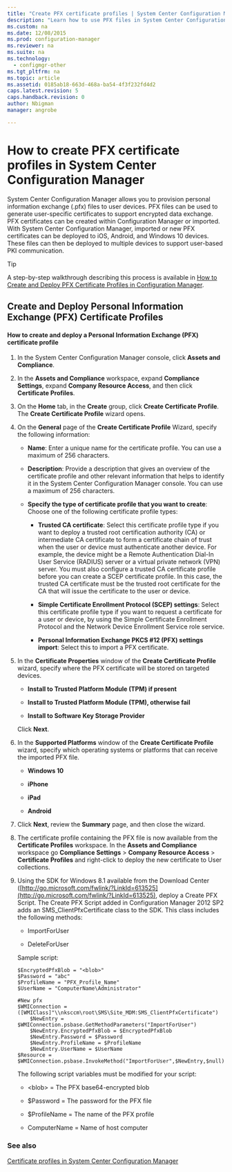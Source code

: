 ```yaml
---
title: "Create PFX certificate profiles | System Center Configuration Manager"
description: "Learn how to use PFX files in System Center Configuration Manager to generate user-specific certificates that support encrypted data exchange."
ms.custom: na
ms.date: 12/08/2015
ms.prod: configuration-manager
ms.reviewer: na
ms.suite: na
ms.technology:
  - configmgr-other
ms.tgt_pltfrm: na
ms.topic: article
ms.assetid: 0185ab18-663d-468a-ba54-4f3f232fd4d2
caps.latest.revision: 5
caps.handback.revision: 0
author: Nbigmanmanager: angrobe

---
```

# How to create PFX certificate profiles in System Center Configuration Manager

System Center Configuration Manager allows you to provision personal information exchange (.pfx) files to user devices. PFX files can be used to generate user-specific certificates to support encrypted data exchange. PFX certificates can be created within Configuration Manager or imported. With System Center Configuration Manager, imported or new PFX certificates can be deployed to iOS, Android, and Windows 10 devices. These files can then be deployed to multiple devices to support user-based PKI communication.  

> [!TIP]  
>  A step-by-step walkthrough describing this process is available in [How to Create and Deploy PFX Certificate Profiles in Configuration Manager](http://blogs.technet.com/b/karanrustagi/archive/2015/09/01/how-to-create-and-deploy-pfx-certificate-profiles-in-configuration-manager.aspx).  

## Create and Deploy Personal Information Exchange (PFX) Certificate Profiles  

#### How to create and deploy a Personal Information Exchange (PFX) certificate profile  

1.  In the System Center Configuration Manager console, click **Assets and Compliance**.  

2.  In the **Assets and Compliance** workspace, expand **Compliance Settings**, expand **Company Resource Access**, and then click **Certificate Profiles**.  

3.  On the **Home** tab, in the **Create** group, click **Create Certificate Profile**. The **Create Certificate Profile** wizard opens.  

4.  On the **General** page of the **Create Certificate Profile** Wizard, specify the following information:  

    -   **Name**: Enter a unique name for the certificate profile. You can use a maximum of 256 characters.  

    -   **Description**: Provide a description that gives an overview of the certificate profile and other relevant information that helps to identify it in the System Center Configuration Manager console. You can use a maximum of 256 characters.  

    -   **Specify the type of certificate profile that you want to create**: Choose one of the following certificate profile types:  

        -   **Trusted CA certificate**: Select this certificate profile type if you want to deploy a trusted root certification authority (CA) or intermediate CA certificate to form a certificate chain of trust when the user or device must authenticate another device. For example, the device might be a Remote Authentication Dial-In User Service (RADIUS) server or a virtual private network (VPN) server. You must also configure a trusted CA certificate profile before you can create a SCEP certificate profile. In this case, the trusted CA certificate must be the trusted root certificate for the CA that will issue the certificate to the user or device.  

        -   **Simple Certificate Enrollment Protocol (SCEP) settings**: Select this certificate profile type if you want to request a certificate for a user or device, by using the Simple Certificate Enrollment Protocol and the Network Device Enrollment Service role service.  

        -   **Personal Information Exchange PKCS #12 (PFX) settings import**: Select this to import a PFX certificate.  

5.  In the **Certificate Properties** window of the **Create Certificate Profile** wizard, specify where the PFX certificate will be stored on targeted devices.  

    -   **Install to Trusted Platform Module (TPM) if present**  

    -   **Install to Trusted Platform Module (TPM), otherwise fail**  

    -   **Install to Software Key Storage Provider**  

     Click **Next**.  

6.  In the **Supported Platforms** window of the **Create Certificate Profile** wizard, specify which operating systems or platforms that can receive the imported PFX file.  

    -   **Windows 10**  

    -   **iPhone**  

    -   **iPad**  

    -   **Android**  

7.  Click **Next**, review the **Summary** page, and then close the wizard.  

8.  The certificate profile containing the PFX file is now available from the **Certificate Profiles** workspace. In the **Assets and Compliance** workspace go **Compliance Settings** > **Company Resource Access** > **Certificate Profiles** and right-click to deploy the new certificate to User collections.  

9. Using the SDK for Windows 8.1 available from the Download Center ([http://go.microsoft.com/fwlink/?LinkId=613525](http://go.microsoft.com/fwlink/?LinkId=613525), deploy a Create PFX Script. The Create PFX Script added in Configuration Manager 2012 SP2 adds an SMS_ClientPfxCertificate class to the SDK. This class includes the following methods:  

    -   ImportForUser  

    -   DeleteForUser  

     Sample script:  

    ```  
    $EncryptedPfxBlob = "<blob>"  
    $Password = "abc"  
    $ProfileName = "PFX_Profile_Name"  
    $UserName = "ComputerName\Administrator"  

    #New pfx  
    $WMIConnection = ([WMIClass]"\\nksccm\root\SMS\Site_MDM:SMS_ClientPfxCertificate")  
        $NewEntry = $WMIConnection.psbase.GetMethodParameters("ImportForUser")  
        $NewEntry.EncryptedPfxBlob = $EncryptedPfxBlob  
        $NewEntry.Password = $Password  
        $NewEntry.ProfileName = $ProfileName  
        $NewEntry.UserName = $UserName  
    $Resource = $WMIConnection.psbase.InvokeMethod("ImportForUser",$NewEntry,$null)  

    ```  

     The following script variables must be modified for your script:  

    -   <blob\> = The PFX base64-encrypted blob  

    -   $Password = The password for the PFX file  

    -   $ProfileName = The name of the PFX profile  

    -   ComputerName = Name of host computer  

### See also  

 [Certificate profiles in System Center Configuration Manager](../Topic/Certificate%20profiles%20in%20System%20Center%20Configuration%20Manager.md)

